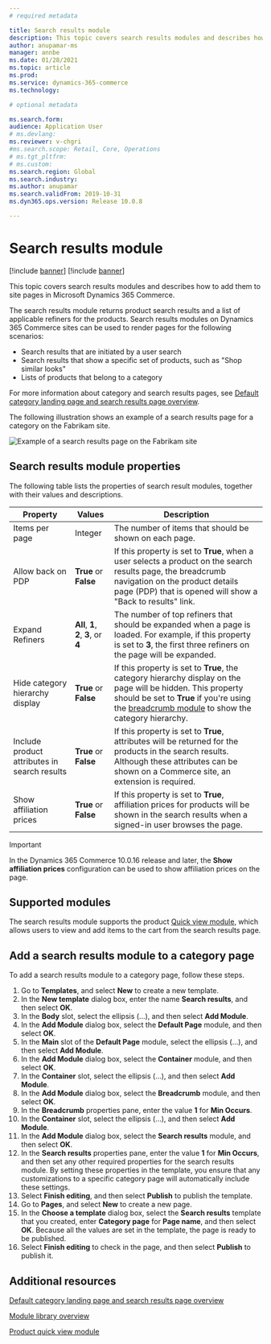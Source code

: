 ```yaml
---
# required metadata

title: Search results module
description: This topic covers search results modules and describes how to add them to site pages in Microsoft Dynamics 365 Commerce.
author: anupamar-ms
manager: annbe
ms.date: 01/28/2021
ms.topic: article
ms.prod: 
ms.service: dynamics-365-commerce
ms.technology: 

# optional metadata

ms.search.form: 
audience: Application User
# ms.devlang: 
ms.reviewer: v-chgri
#ms.search.scope: Retail, Core, Operations
# ms.tgt_pltfrm: 
# ms.custom: 
ms.search.region: Global
ms.search.industry: 
ms.author: anupamar
ms.search.validFrom: 2019-10-31
ms.dyn365.ops.version: Release 10.0.8

---
```


# Search results module

[!include [banner](includes/banner.md)]
[!include [banner](includes/preview-banner.md)]

This topic covers search results modules and describes how to add them to site pages in Microsoft Dynamics 365 Commerce.

The search results module returns product search results and a list of applicable refiners for the products. Search results modules on Dynamics 365 Commerce sites can be used to render pages for the following scenarios:

- Search results that are initiated by a user search
- Search results that show a specific set of products, such as "Shop similar looks"
- Lists of products that belong to a category

For more information about category and search results pages, see [Default category landing page and search results page overview](category-search-page-overview.md).

The following illustration shows an example of a search results page for a category on the Fabrikam site.

![Example of a search results page on the Fabrikam site](./media/SimpleCategoryLandingDressCategory.png)

## Search results module properties

The following table lists the properties of search result modules, together with their values and descriptions.

| Property | Values | Description |
|----------|--------|-------------|
| Items per page | Integer | The number of items that should be shown on each page. |
| Allow back on PDP | **True** or **False** | If this property is set to **True**, when a user selects a product on the search results page, the breadcrumb navigation on the product details page (PDP) that is opened will show a "Back to results" link. |
| Expand Refiners | **All**, **1**, **2**, **3**, or **4** | The number of top refiners that should be expanded when a page is loaded. For example, if this property is set to **3**, the first three refiners on the page will be expanded. |
| Hide category hierarchy display | **True** or **False** | If this property is set to **True**, the category hierarchy display on the page will be hidden. This property should be set to **True** if you're using the [breadcrumb module](add-breadcrumb.md) to show the category hierarchy.|
| Include product attributes in search results | **True** or **False** | If this property is set to **True**, attributes will be returned for the products in the search results. Although these attributes can be shown on a Commerce site, an extension is required.|
| Show affiliation prices | **True** or **False** | If this property is set to **True**, affiliation prices for products will be shown in the search results when a signed-in user browses the page. |

> [!IMPORTANT]
> In the Dynamics 365 Commerce 10.0.16 release and later, the **Show affiliation prices** configuration can be used to show affiliation prices on the page.

## Supported modules

The search results module supports the product [Quick view module](quick-view-module.md), which allows users to view and add items to the cart from the search results page.

## Add a search results module to a category page

To add a search results module to a category page, follow these steps.

1. Go to **Templates**, and select **New** to create a new template.
1. In the **New template** dialog box, enter the name **Search results**, and then select **OK**.
1. In the **Body** slot, select the ellipsis (...), and then select **Add Module**.
1. In the **Add Module** dialog box, select the **Default Page** module, and then select **OK**.
1. In the **Main** slot of the **Default Page** module, select the ellipsis (...), and then select **Add Module**.
1. In the **Add Module** dialog box, select the **Container** module, and then select **OK**.
1. In the **Container** slot, select the ellipsis (...), and then select **Add Module**.
1. In the **Add Module** dialog box, select the **Breadcrumb** module, and then select **OK**.
1. In the **Breadcrumb** properties pane, enter the value **1** for **Min Occurs**.
1. In the **Container** slot, select the ellipsis (...), and then select **Add Module**.
1. In the **Add Module** dialog box, select the **Search results** module, and then select **OK**.
1. In the **Search results** properties pane, enter the value **1** for **Min Occurs**, and then set any other required properties for the search results module. By setting these properties in the template, you ensure that any customizations to a specific category page will automatically include these settings.
1. Select **Finish editing**, and then select **Publish** to publish the template.
1. Go to **Pages**, and select **New** to create a new page.
1. In the **Choose a template** dialog box, select the **Search results** template that you created, enter **Category page** for **Page name**, and then select **OK**. Because all the values are set in the template, the page is ready to be published.
1. Select **Finish editing** to check in the page, and then select **Publish** to publish it.

## Additional resources

[Default category landing page and search results page overview](category-search-page-overview.md)

[Module library overview](starter-kit-overview.md)

[Product quick view module](quick-view-module.md)
